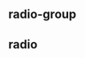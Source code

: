 ## radio-group

<!-- UTSCOMJSON.radio-group.description -->

<!-- UTSCOMJSON.radio-group.attribute -->

<!-- UTSCOMJSON.radio-group.event -->

<!-- UTSCOMJSON.radio-group.example -->

<!-- UTSCOMJSON.radio-group.compatibility -->

<!-- UTSCOMJSON.radio-group.children -->

<!-- UTSCOMJSON.radio-group.reference -->


## radio

<!-- UTSCOMJSON.radio.description -->

<!-- UTSCOMJSON.radio.attribute -->

<!-- UTSCOMJSON.radio.event -->

<!-- UTSCOMJSON.radio.example -->

<!-- UTSCOMJSON.radio.compatibility -->

<!-- UTSCOMJSON.radio.children -->

<!-- UTSCOMJSON.radio.reference -->

